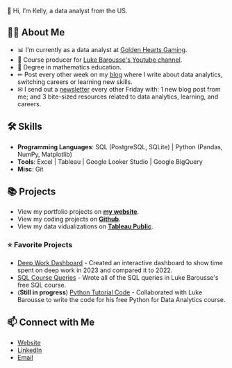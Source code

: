 👋 Hi, I’m Kelly, a data analyst from the US. 

## 🙋‍♀️ About Me

- 📊 I'm currently as a data analyst at [Golden Hearts Gaming](https://www.goldenheartsgames.com/home).
- 🎥 Course producer for [Luke Barousse's Youtube channel](https://www.youtube.com/c/lukebarousse). 
- 📐 Degree in mathematics education.
- ✏ Post every other week on my [blog](https://www.kellyjadams.com/blog) where I write about data analytics, switching careers or learning new skills. 
- ✉ I send out a [newsletter](https://newsletter.kellyjadams.com/) every other Friday with: 1 new blog post from me; and 3 bite-sized resources related to data analytics, learning, and careers. 

## 🛠 Skills
- **Programming Languages**: SQL (PostgreSQL, SQLite) | Python (Pandas, NumPy, Matplotlib)
- **Tools**: Excel | Tableau | Google Looker Studio | Google BigQuery 
- **Misc**: Git

## 📚 Projects

- View my portfolio projects on [**my website**](https://www.kellyjadams.com/portfolio). 
- View my coding projects on [**Github**](https://github.com/kellyjadams?tab=repositories).
- View my data vidualizations on [**Tableau Public**](https://public.tableau.com/app/profile/kellyjadams).

### ⭐ Favorite Projects

- [Deep Work Dashboard](https://lookerstudio.google.com/u/0/reporting/26f038b5-f1e2-42fe-ba7d-767a85977789) - Created an interactive dashboard to show time spent on deep work in 2023 and compared it to 2022.
- [SQL Course Queries](https://github.com/kellyjadams/SQL_Project_Data_Job_Analysis) - Wrote all of the SQL queries in Luke Barousse's free SQL course. 
- (**Still in progress**) [Python Tutorial Code](https://github.com/lukebarousse/Python_Data_Analytics_Course) - Collaborated with Luke Barousse to write the code for his free Python for Data Analytics course. 

## 📫 Connect with Me

- [Website](https://www.kellyjadams.com/)
- [LinkedIn](https://www.linkedin.com/in/kellyjianadams/)
- [Email](mailto:kelly@kellyjadams.com)
